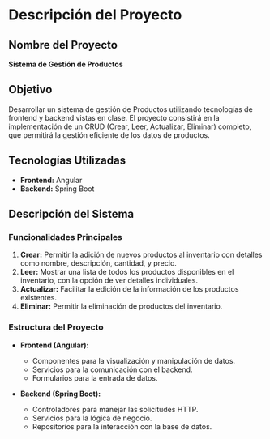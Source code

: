 # Descripción del Proyecto

## Nombre del Proyecto
**Sistema de Gestión de Productos**

## Objetivo
Desarrollar un sistema de gestión de Productos utilizando tecnologías de frontend y backend vistas en clase. El proyecto consistirá en la implementación de un CRUD (Crear, Leer, Actualizar, Eliminar) completo, que permitirá la gestión eficiente de los datos de productos.

## Tecnologías Utilizadas
- **Frontend:** Angular
- **Backend:** Spring Boot

## Descripción del Sistema

### Funcionalidades Principales
1. **Crear:** Permitir la adición de nuevos productos al inventario con detalles como nombre, descripción, cantidad, y precio.
2. **Leer:** Mostrar una lista de todos los productos disponibles en el inventario, con la opción de ver detalles individuales.
3. **Actualizar:** Facilitar la edición de la información de los productos existentes.
4. **Eliminar:** Permitir la eliminación de productos del inventario.

### Estructura del Proyecto
- **Frontend (Angular):**
  - Componentes para la visualización y manipulación de datos.
  - Servicios para la comunicación con el backend.
  - Formularios para la entrada de datos.

- **Backend (Spring Boot):**
  - Controladores para manejar las solicitudes HTTP.
  - Servicios para la lógica de negocio.
  - Repositorios para la interacción con la base de datos.